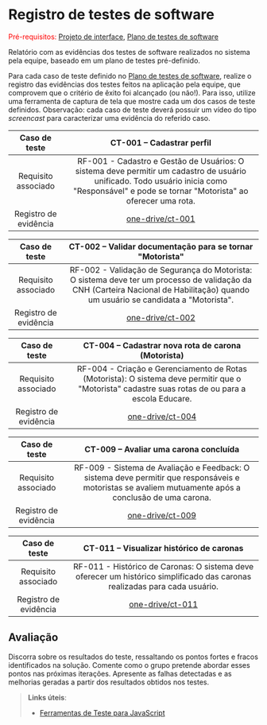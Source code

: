 # Registro de testes de software

<span style="color:red">Pré-requisitos: <a href="05-Projeto-interface.md"> Projeto de interface</a></span>, <a href="08-Plano-testes-software.md"> Plano de testes de software</a>

Relatório com as evidências dos testes de software realizados no sistema pela equipe, baseado em um plano de testes pré-definido.

Para cada caso de teste definido no <a href="08-Plano-testes-software.md"> Plano de testes de software</a>, realize o registro das evidências dos testes feitos na aplicação pela equipe, que comprovem que o critério de êxito foi alcançado (ou não!). Para isso, utilize uma ferramenta de captura de tela que mostre cada um dos casos de teste definidos. Observação: cada caso de teste deverá possuir um vídeo do tipo _screencast_ para caracterizar uma evidência do referido caso.

| **Caso de teste** 	| **CT-001 – Cadastrar perfil** 	|
|:---:	|:---:	|
| Requisito associado | RF-001 - Cadastro e Gestão de Usuários: O sistema deve permitir um cadastro de usuário unificado. Todo usuário inicia como "Responsável" e pode se tornar "Motorista" ao oferecer uma rota. |
| Registro de evidência | [one-drive/ct-001](https://sgapucminasbr-my.sharepoint.com/personal/1434009_sga_pucminas_br/_layouts/15/guestaccess.aspx?share=EeooG3W3f41AnAv4FGUgpjoBNUAVjBSqf0tmtADkJ6gzGQ&nav=eyJyZWZlcnJhbEluZm8iOnsicmVmZXJyYWxBcHAiOiJPbmVEcml2ZUZvckJ1c2luZXNzIiwicmVmZXJyYWxBcHBQbGF0Zm9ybSI6IldlYiIsInJlZmVycmFsTW9kZSI6InZpZXciLCJyZWZlcnJhbFZpZXciOiJNeUZpbGVzTGlua0NvcHkifX0&e=xbuhL9) |

| **Caso de teste** 	| **CT-002 – Validar documentação para se tornar "Motorista"** 	|
|:---:	|:---:	|
| Requisito associado | RF-002 - Validação de Segurança do Motorista: O sistema deve ter um processo de validação da CNH (Carteira Nacional de Habilitação) quando um usuário se candidata a "Motorista". |
| Registro de evidência | [one-drive/ct-002](https://sgapucminasbr-my.sharepoint.com/personal/1434009_sga_pucminas_br/_layouts/15/guestaccess.aspx?share=EV6YSJVzwrlMgUXzs-CkBbIBJOiFj_18OorZDgmRQzpD9Q&nav=eyJyZWZlcnJhbEluZm8iOnsicmVmZXJyYWxBcHAiOiJPbmVEcml2ZUZvckJ1c2luZXNzIiwicmVmZXJyYWxBcHBQbGF0Zm9ybSI6IldlYiIsInJlZmVycmFsTW9kZSI6InZpZXciLCJyZWZlcnJhbFZpZXciOiJNeUZpbGVzTGlua0NvcHkifX0&e=jfIsIU) |

| **Caso de teste** 	| **CT-004 – Cadastrar nova rota de carona (Motorista)**	|
|:---:	|:---:	|
| Requisito associado | RF-004 - Criação e Gerenciamento de Rotas (Motorista): O sistema deve permitir que o "Motorista" cadastre suas rotas de ou para a escola Educare. |
| Registro de evidência | [one-drive/ct-004](https://sgapucminasbr-my.sharepoint.com/personal/1434009_sga_pucminas_br/_layouts/15/guestaccess.aspx?share=ESC35BZM74dGrvUNCUUxjtgBsS8D-ZME3cvAqZyFHUdTKg&nav=eyJyZWZlcnJhbEluZm8iOnsicmVmZXJyYWxBcHAiOiJPbmVEcml2ZUZvckJ1c2luZXNzIiwicmVmZXJyYWxBcHBQbGF0Zm9ybSI6IldlYiIsInJlZmVycmFsTW9kZSI6InZpZXciLCJyZWZlcnJhbFZpZXciOiJNeUZpbGVzTGlua0NvcHkifX0&e=LEZ3pU) |

| **Caso de teste** 	| **CT-009 – Avaliar uma carona concluída** 	|
|:---:	|:---:	|
| Requisito associado | RF-009 - Sistema de Avaliação e Feedback: O sistema deve permitir que responsáveis e motoristas se avaliem mutuamente após a conclusão de uma carona. |
| Registro de evidência | [one-drive/ct-009](https://sgapucminasbr-my.sharepoint.com/personal/1284883_sga_pucminas_br/_layouts/15/guestaccess.aspx?share=EalAVk2cqT5DuoTtrV-mzxwBC-C0nrs42xiUIo8JOTWgjw&nav=eyJyZWZlcnJhbEluZm8iOnsicmVmZXJyYWxBcHAiOiJPbmVEcml2ZUZvckJ1c2luZXNzIiwicmVmZXJyYWxBcHBQbGF0Zm9ybSI6IldlYiIsInJlZmVycmFsTW9kZSI6InZpZXciLCJyZWZlcnJhbFZpZXciOiJNeUZpbGVzTGlua0NvcHkifX0&e=Cs6gxb) |

| **Caso de teste** 	| **CT-011 – Visualizar histórico de caronas** 	|
|:---:	|:---:	|
| Requisito associado | RF-011 - Histórico de Caronas: O sistema deve oferecer um histórico simplificado das caronas realizadas para cada usuário. |
| Registro de evidência | [one-drive/ct-011](https://sgapucminasbr-my.sharepoint.com/personal/1284883_sga_pucminas_br/_layouts/15/guestaccess.aspx?share=EbGvN6EQywZAgyYrhZTJXogBVHDeY8cRT2mPJ_GctXj6EQ&e=AawkQd&nav=eyJyZWZlcnJhbEluZm8iOnsicmVmZXJyYWxBcHAiOiJTdHJlYW1XZWJBcHAiLCJyZWZlcnJhbFZpZXciOiJTaGFyZURpYWxvZy1MaW5rIiwicmVmZXJyYWxBcHBQbGF0Zm9ybSI6IldlYiIsInJlZmVycmFsTW9kZSI6InZpZXcifX0%3D) |

## Avaliação

Discorra sobre os resultados do teste, ressaltando os pontos fortes e fracos identificados na solução. Comente como o grupo pretende abordar esses pontos nas próximas iterações. Apresente as falhas detectadas e as melhorias geradas a partir dos resultados obtidos nos testes.

> **Links úteis**:
> - [Ferramentas de Teste para JavaScript](https://geekflare.com/javascript-unit-testing/)
